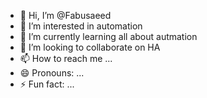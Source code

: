 - 👋 Hi, I’m @Fabusaeed
- 👀 I’m interested in automation 
- 🌱 I’m currently learning all about autmation
- 💞️ I’m looking to collaborate on HA
- 📫 How to reach me ...
- 😄 Pronouns: ...
- ⚡ Fun fact: ...

<!---
Fabusaeed/Fabusaeed is a ✨ special ✨ repository because its `README.md` (this file) appears on your GitHub profile.
You can click the Preview link to take a look at your changes.
--->
